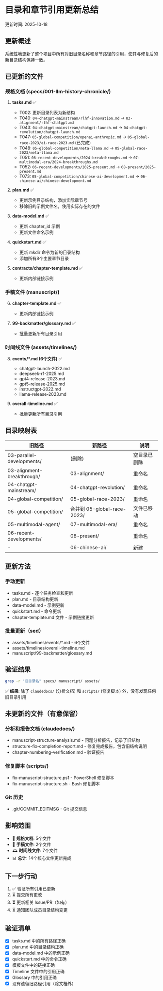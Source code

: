# 目录和章节引用更新总结

更新时间: 2025-10-18

## 更新概述

系统性地更新了整个项目中所有对旧目录名称和章节路径的引用，使其与修复后的新目录结构保持一致。

## 已更新的文件

### 规格文档 (specs/001-llm-history-chronicle/)

1. **tasks.md** ✅
   - T002: 更新目录列表为新结构
   - T040: `04-chatgpt-mainstream/rlhf-innovation.md` → `03-alignment/rlhf-chatgpt.md`
   - T043: `04-chatgpt-mainstream/chatgpt-launch.md` → `04-chatgpt-revolution/chatgpt-launch.md`
   - T047: `05-global-competition/openai-anthropic.md` → `05-global-race-2023/ai-race-2023.md` (已完成)
   - T048: `05-global-competition/meta-llama.md` → `05-global-race-2023/meta-llama.md`
   - T051: `06-recent-developments/2024-breakthroughs.md` → `07-multimodal-era/2024-breakthroughs.md`
   - T052: `06-recent-developments/2025-present.md` → `08-present/2025-present.md`
   - T073: `05-global-competition/chinese-ai-development.md` → `06-chinese-ai/chinese-development.md`

2. **plan.md** ✅
   - 更新示例目录结构，添加实际章节号
   - 移除旧的示例文件名，使用实际存在的文件

3. **data-model.md** ✅
   - 更新 chapter_id 示例
   - 更新文件命名示例

4. **quickstart.md** ✅
   - 更新 mkdir 命令为新的目录结构
   - 添加所有8个主要章节目录

5. **contracts/chapter-template.md** ✅
   - 更新内部链接示例

### 手稿文件 (manuscript/)

6. **chapter-template.md** ✅
   - 更新内部链接示例

7. **99-backmatter/glossary.md** ✅
   - 批量更新所有目录引用

### 时间线文件 (assets/timelines/)

8. **events/*.md (6个文件)** ✅
   - chatgpt-launch-2022.md
   - deepseek-r1-2025.md
   - gpt4-release-2023.md
   - gpt5-release-2025.md
   - instructgpt-2022.md
   - llama-release-2023.md

9. **overall-timeline.md** ✅
   - 批量更新所有目录引用

## 目录映射表

| 旧路径 | 新路径 | 说明 |
|--------|--------|------|
| 03-parallel-developments/ | (删除) | 空目录已删除 |
| 03-alignment-breakthrough/ | 03-alignment/ | 重命名 |
| 04-chatgpt-mainstream/ | 04-chatgpt-revolution/ | 重命名 |
| 04-global-competition/ | 05-global-race-2023/ | 重命名 |
| 05-global-competition/ | 合并到 05-global-race-2023/ | 文件已移动 |
| 05-multimodal-agent/ | 07-multimodal-era/ | 重命名 |
| 06-recent-developments/ | 08-present/ | 重命名 |
| - | 06-chinese-ai/ | 新建 |

## 更新方法

### 手动更新
- tasks.md - 逐个任务检查和更新
- plan.md - 目录结构更新
- data-model.md - 示例更新
- quickstart.md - 命令更新
- chapter-template.md 文件 - 示例链接更新

### 批量更新（sed）
- assets/timelines/events/*.md - 6个文件
- assets/timelines/overall-timeline.md
- manuscript/99-backmatter/glossary.md

## 验证结果

```bash
grep -r "旧目录名" specs/ manuscript/ assets/
```

✅ **结果**: 除了 `claudedocs/` (分析文档) 和 `scripts/` (修复脚本) 外，没有发现任何旧目录引用

## 未更新的文件（有意保留）

### 分析和报告文档 (claudedocs/)
- manuscript-structure-analysis.md - 问题分析报告，记录了旧结构
- structure-fix-completion-report.md - 修复完成报告，包含旧结构说明
- chapter-numbering-verification.md - 验证报告

### 修复脚本 (scripts/)
- fix-manuscript-structure.ps1 - PowerShell 修复脚本
- fix-manuscript-structure.sh - Bash 修复脚本

### Git 历史
- .git/COMMIT_EDITMSG - Git 提交信息

## 影响范围

- 📝 **规格文档**: 5个文件
- 📖 **手稿文件**: 2个文件
- 🕰️ **时间线文件**: 7个文件
- 📊 **总计**: 14个核心文件更新完成

## 下一步行动

1. ✅ 验证所有引用已更新
2. ⏳ 提交所有更改
3. ⏳ 更新相关 Issue/PR（如有）
4. ⏳ 通知团队成员目录结构变更

## 验证清单

- [x] tasks.md 中的所有路径正确
- [x] plan.md 中的目录结构正确
- [x] data-model.md 中的示例正确
- [x] quickstart.md 中的命令正确
- [x] 模板文件中的链接正确
- [x] Timeline 文件中的引用正确
- [x] Glossary 中的引用正确
- [x] 没有遗留旧路径引用（除文档外）
